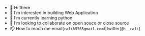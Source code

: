 - 👋 Hi there
- 👀 I’m interested in building Web Application
- 🌱 I’m currently learning python
- 💞️ I’m looking to collaborate on open souce or close source
- 📫 How to reach me email(`rafik5565gmail.com`)|twitter(`@h__rafi`)

<!---
Rafi1115/Rafi1115 is a ✨ special ✨ repository because its `README.md` (this file) appears on your GitHub profile.
You can click the Preview link to take a look at your changes.
--->
